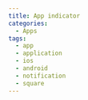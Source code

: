 ```yaml
---
title: App indicator
categories:
  - Apps
tags:
  - app
  - application
  - ios
  - android
  - notification
  - square
---
```

